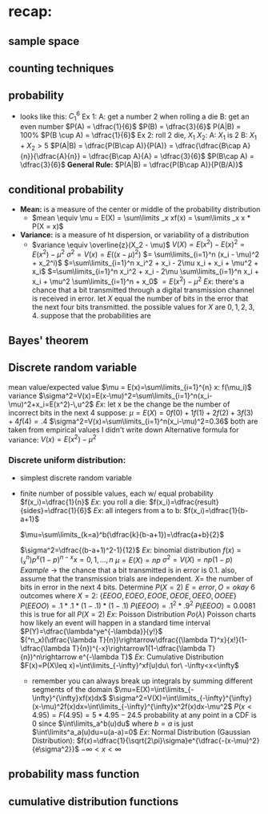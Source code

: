 # recap:
## sample space
## counting techniques
## probability
- looks like this: $C_1^6$ 
	Ex 1: 
		A: get a number 2 when rolling a die
		B: get an even number
		$P(A) = \dfrac{1}{6}$
		$P(B) = \dfrac{3}{6}$ 
		P(A|B) = 100%
		$P(B \cup A) = \dfrac{1}{6}$
	Ex 2:
		roll 2 die, $X_1$ $X_2$:
		A: $X_1$ is 2
		B: $X_1 + X_2 > 5$ 
		$P(A|B) = \dfrac{P(B\cap A)}{P(A)} = \dfrac{\dfrac{B\cap A}{n}}{\dfrac{A}{n}} = \dfrac{B\cap A}{A} = \dfrac{3}{6}$ 
		$P(B\cap A) = \dfrac{3}{6}$ 
	**General Rule:** $P(A|B) = \dfrac{P(B\cap A)}{P(B/A)}$  
## conditional probability
- **Mean:** is a measure of the center or middle of the probability distribution
	- $mean \equiv \mu = E(X) = \sum\limits _x xf(x) = \sum\limits _x x * P(X = x)$ 
- **Variance:** is a measure of ht dispersion, or variability of a distribution
	- $variance \equiv \overline{z}(X_2 - \mu)$ 
	$V(X)=E(x^2) - E(x)^2 = E(x^2)- \mu^2$ 
	$\sigma^2 = V(x) = E((x-\mu)^2)$
	$= \sum\limits_{i=1}^n (x_i - \mu)^2 + x_2^i)$
	$=\sum\limits_{i=1}^n x_i^2 + x_i - 2\mu x_i + x_i + \mu^2 + x_i$
	$=\sum\limits_{i=1}^n x_i^2 + x_i - 2\mu \sum\limits_{i=1}^n x_i + x_i + \mu^2 \sum\limits_{i=1}^n + x_0$
	$=E(x^2) - \mu^2$
$Ex:$
	there's a chance that a bit transmitted through a digital transmission channel is received in error. let $X$ equal the number of bits in the error that the next four bits transmitted. the possible values for $X$ are ${0,1,2,3,4}$. suppose that the probabilities are
## Bayes' theorem
## Discrete random variable
mean value/expected value
	$\mu = E(x)=\sum\limits_{i=1}^{n} x: f(\mu_i)$ 
variance
	$\sigma^2=V(x)=E(x-\mu)^2=\sum\limits_{i=1}^n(x_i-\mu)^2+x_i=E(x^2)-\,u^2$ 
$Ex$: let x be the change be the number of incorrect bits in the next 4
suppose:
	$\mu = E(X)=0f(0)+1f(1)+2f(2)+3f(3)+4f(4)=.4$ 
	$\sigma^2=V(x)=\sum\limits_{i=1}^n(x_i-\mu)^2=0.36$ 
	both are taken from empirical values I didn't write down
Alternative formula for variance:
	$V(x)=E(x^2)-\mu^2$ 
### Discrete uniform distribution:
- simplest discrete random variable
- finite number of possible values, each w/ equal probability
$f(x_i)=\dfrac{1}{n}$ 
$Ex$: you roll a die:
	$f(x_i)=\dfrac{result}{sides}=\dfrac{1}{6}$ 
$Ex$: all integers from a to b:
	$f(x_i)=\dfrac{1}{b-a+1}$ 
	
	$\mu=\sum\limits_{k=a}^b(\dfrac{k}{b-a+1})=\dfrac{a+b}{2}$
	
	$\sigma^2=\dfrac{(b-a+1)^2-1}{12}$
$Ex$: binomial distribution
	$f(x)=(^n_x)p^x(1-p)^{n-x}x=0,1,...,n$ 
	$\mu=E(X)=np$
	$\sigma^2=V(X)=np(1-p)$ 
$Example$ -> the chance that a bit transmitted is in error is 0.1. also, assume that the transmission trials are independent.
	$X =$ the number of bits in error in the next 4 bits.
	Determine $P(X=2)$
	$E=error, O=okay$
	6 outcomes where $X=2$: $\{EEOO,EOEO,EOOE,OEOE,OEEO,OOEE\}$ 
	$P(EEOO)=.1*.1*(1-.1)*(1-.1)$
	$P(EEOO)=.1^2*.9^2$
	$P(EEOO)=0.0081$ 
	this is true for all $P(X=2)$ 
$Ex$: Poisson Distribution
	$Po(\lambda)$ 
	Poisson charts how likely an event will happen in a standard time interval
	$P(Y)=\dfrac{\lambda^ye^{-\lambda}}{y!}$  
	$(^n_x)(\dfrac{\lambda T}{n})\rightarrow\dfrac{(\lambda T)^x}{x!}(1-\dfrac{\lambda T}{n})^{-x}\rightarrow1(1-\dfrac{\lambda T}{n})^n\rightarrow e^{-\lambda T}$ 
$Ex$: Cumulative Distribution
	$F(x)=P(X\leq x)=\int\limits_{-\infty}^xf(u)du\ for\ -\infty<x<\infty$ 
	- remember you can always break up integrals by summing different segments of the domain
	$\mu=E(X)=\int\limits_{-\infty}^{\infty}xf(x)dx$ 
	$\sigma^2=V(X)=\int\limits_{-\infty}^{\infty}(x-\mu)^2f(x)dx=\int\limits_{-\infty}^{\infty}x^2f(x)dx-\mu^2$ 
$P(x<4.95)=F(4.95)=5*4.95-24.5$ 
	probability at any point in a CDF is 0 since $\int\limits_a^b(u)du$ where $b=a$ is just $\int\limits^a_a(u)du=u(a-a)=0$ 
$Ex$: Normal Distribution (Gaussian Distribution):
	$f(x)=\dfrac{1}{\sqrt{2\pi}\sigma}e^{\dfrac{-(x-\mu)^2}{e\sigma^2}}$ $-\infty< x< \infty$ 
## probability mass function
## cumulative distribution functions 